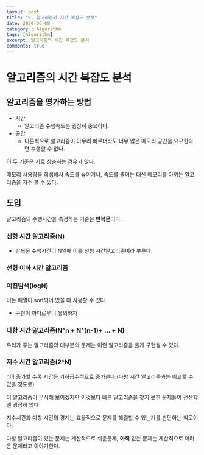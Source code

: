 ```yaml
---
layout: post
title: "5. 알고리즘의 시간 복잡도 분석"
date: 2020-06-08
category : Algorithm
tags: [Algorithm]
excerpt: 알고리즘의 시간 복잡도 분석
comments: true
---
```


# 알고리즘의 시간 복잡도 분석

## 알고리즘을 평가하는 방법

- 시간
  - 알고리즘 수행속도는 굉장히 중요하다.
- 공간
  - 이론적으로 알고리즘이 아무리 빠르더라도 너무 많은 메모리 공간을 요구한다면 수행할 수 없다.



이 두 기준은 서로 상충하는 경우가 많다.

메모리 사용량을 희생해서 속도를 높이거나, 속도를 줄이는 대신 메모리를 아끼는 알고리즘을 자주 볼 수 있다.

## 도입

알고리즘의 수행시간을 측정하는 기준은 **반복문**이다.

### 선형 시간 알고리즘(N)

- 반복문 수행시간이 N일때 이를 선형 시간알고리즘이라 부른다.



### 선형 이하 시간 알고리즘

### 이진탐색(logN)

이는 배열이 sort되어 있을 때 사용할 수 있다.

- 구현이 까다로우니 유의하자



### 다항 시간 알고리즘(N^n + N^(n-1)+ ... + N) 

우리가 푸는 알고리즘의 대부분의 문제는 이런 알고리즘을 풀게 구현될 수 있다.

### 지수 시간 알고리즘(2^N)

n이 증가할 수록 시간은 기하급수적으로 증가한다.(다항 시간 알고리즘과는 비교할 수 없을 정도로)

이 알고리즘이 무식해 보이겠지만 이것보다 빠른 알고리즘을 찾지 못한 문제들이 전산학엔 굉장히 많다 

지수시간과 다항 시간의 경계는 효율적으로 문제를 해결할 수 있는가를 판단하는 척도이다.

다항 알고리즘이 있는 문제는 계산적으로 쉬운문제, **아직** 없는 문제는 계산적으로 어려운 문제라고 이야기한다.